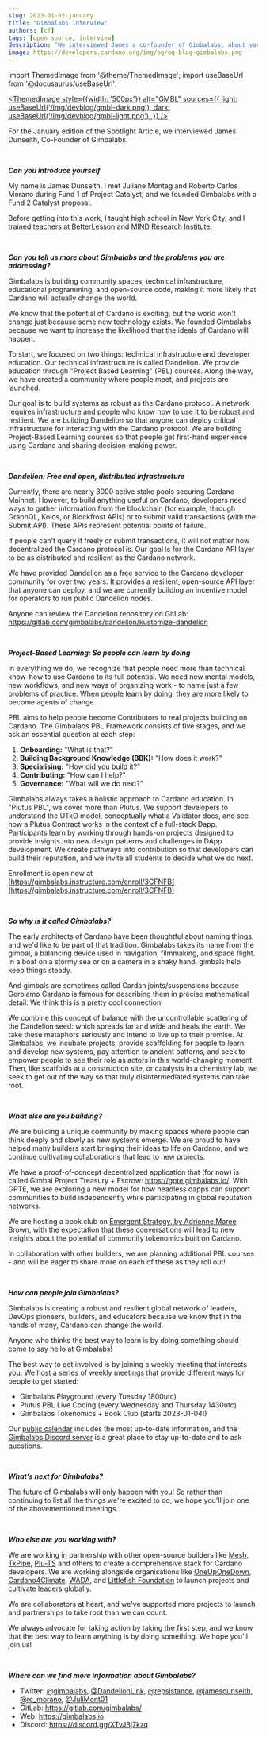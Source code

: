 ```yaml
---
slug: 2023-01-02-january
title: "Gimbalabs Interview"
authors: [cf]
tags: [open source, interview]
description: "We interviewed James a co-founder of Gimbalabs, about various projects they are building, such as Dandelion, and how they contribute to the Cardano ecosystem."
image: https://developers.cardano.org/img/og/og-blog-gimbalabs.png
---
```


import ThemedImage from '@theme/ThemedImage';
import useBaseUrl from '@docusaurus/useBaseUrl';

 [<ThemedImage
style={{width: '500px'}}
alt="GMBL"
sources={{
    light: useBaseUrl('/img/devblog/gmbl-dark.png'),
    dark: useBaseUrl('/img/devblog/gmbl-light.png'),
  }}
/>](https://gimbalabs.com/)

For the January edition of the Spotlight Article, we interviewed James Dunseith, Co-Founder of Gimbalabs.


<br />

**_Can you introduce yourself_**

My name is James Dunseith. I met Juliane Montag and Roberto Carlos Morano during Fund 1 of Project Catalyst, and we founded Gimbalabs with a Fund 2 Catalyst proposal.

Before getting into this work, I taught high school in New York City, and I trained teachers at [BetterLesson](https://betterlesson.com/) and [MIND Research Institute](https://www.mindresearch.org/).


<br />

**_Can you tell us more about Gimbalabs and the problems you are addressing?_**

Gimbalabs is building community spaces, technical infrastructure, educational programming, and open-source code, making it more likely that Cardano will actually change the world.

We know that the potential of Cardano is exciting, but the world won't change just because some new technology exists. We founded Gimbalabs because we want to increase the likelihood that the ideals of Cardano will happen.

To start, we focused on two things: technical infrastructure and developer education. Our technical infrastructure is called Dandelion. We provide education through "Project Based Learning" (PBL) courses. Along the way, we have created a community where people meet, and projects are launched.

Our goal is to build systems as robust as the Cardano protocol. A network requires infrastructure and people who know how to use it to be robust and resilient. We are building Dandelion so that anyone can deploy critical infrastructure for interacting with the Cardano protocol. We are building Project-Based Learning courses so that people get first-hand experience using Cardano and sharing decision-making power.


<!-- truncate -->
<br />

**_Dandelion: Free and open, distributed infrastructure_**

Currently, there are nearly 3000 active stake pools securing Cardano Mainnet. However, to build anything useful on Cardano, developers need ways to gather information from the blockchain (for example, through GraphQL, Koios, or Blockfrost APIs) or to submit valid transactions (with the Submit API). These APIs represent potential points of failure. 

If people can't query it freely or submit transactions, it will not matter how decentralized the Cardano protocol is. Our goal is for the Cardano API layer to be as distributed and resilient as the Cardano network.

We have provided Dandelion as a free service to the Cardano developer community for over two years. It provides a resilient, open-source API layer that anyone can deploy, and we are currently building an incentive model for operators to run public Dandelion nodes.

Anyone can review the Dandelion repository on GitLab: https://gitlab.com/gimbalabs/dandelion/kustomize-dandelion


<br />

**_Project-Based Learning: So people can learn by doing_**

In everything we do, we recognize that people need more than technical know-how to use Cardano to its full potential. We need new mental models, new workflows, and new ways of organizing work - to name just a few problems of practice. When people learn by doing, they are more likely to become agents of change.

PBL aims to help people become Contributors to real projects building on Cardano. The Gimbalabs PBL Framework consists of five stages, and we ask an essential question at each step:

1. **Onboarding:** "What is that?"
2. **Building Background Knowledge (BBK):** "How does it work?"
3. **Specialising:** "How did you build it?"
4. **Contributing:** "How can I help?"
5. **Governance:** "What will we do next?"

Gimbalabs always takes a holistic approach to Cardano education. In "Plutus PBL", we cover more than Plutus. We support developers to understand the UTxO model, conceptually what a Validator does, and see how a Plutus Contract works in the context of a full-stack Dapp. Participants learn by working through hands-on projects designed to provide insights into new design patterns and challenges in DApp development. We create pathways into contribution so that developers can build their reputation, and we invite all students to decide what we do next.

Enrollment is open now at [https://gimbalabs.instructure.com/enroll/3CFNFB](https://gimbalabs.instructure.com/enroll/3CFNFB) 


<br />

**_So why is it called Gimbalabs?_**

The early architects of Cardano have been thoughtful about naming things, and we'd like to be part of that tradition. Gimbalabs takes its name from the gimbal, a balancing device used in navigation, filmmaking, and space flight. In a boat on a stormy sea or on a camera in a shaky hand, gimbals help keep things steady. 

And gimbals are sometimes called Cardan joints/suspensions because Gerolamo Cardano is famous for describing them in precise mathematical detail. We think this is a pretty cool connection!

We combine this concept of balance with the uncontrollable scattering of the Dandelion seed: which spreads far and wide and heals the earth. We take these metaphors seriously and intend to live up to their promise. At Gimbalabs, we incubate projects, provide scaffolding for people to learn and develop new systems, pay attention to ancient patterns, and seek to empower people to see their role as actors in this world-changing moment. Then, like scaffolds at a construction site, or catalysts in a chemistry lab, we seek to get out of the way so that truly disintermediated systems can take root.


<br />

**_What else are you building?_**

We are building a unique community by making spaces where people can think deeply and slowly as new systems emerge. We are proud to have helped many builders start bringing their ideas to life on Cardano, and we continue cultivating collaborations that lead to new projects.

We have a proof-of-concept decentralized application that (for now) is called Gimbal Project Treasury + Escrow: https://gpte.gimbalabs.io/. With GPTE, we are exploring a new model for how headless dapps can support communities to build independently while participating in global reputation networks.

We are hosting a book club on [Emergent Strategy, by Adrienne Maree Brown](https://www.akpress.org/emergentstrategy.html), with the expectation that these conversations will lead to new insights about the potential of community tokenomics built on Cardano.

In collaboration with other builders, we are planning additional PBL courses - and will be eager to share more on each of these as they roll out!


<br />

**_How can people join Gimbalabs?_**

Gimbalabs is creating a robust and resilient global network of leaders, DevOps pioneers, builders, and educators because we know that in the hands of many, Cardano can change the world.

Anyone who thinks the best way to learn is by doing something should come to say hello at Gimbalabs!

The best way to get involved is by joining a weekly meeting that interests you. We host a series of weekly meetings that provide different ways for people to get started:
- Gimbalabs Playground (every Tuesday 1800utc)
- Plutus PBL Live Coding (every Wednesday and Thursday 1430utc)
- Gimbalabs Tokenomics + Book Club (starts 2023-01-04!)

Our [public calendar](https://gimbalabs.com/calendar) includes the most up-to-date information, and the [Gimbalabs Discord server](https://discord.gg/XTvJBj7kzq) is a great place to stay up-to-date and to ask questions.


<br />

**_What's next for Gimbalabs?_**

The future of Gimbalabs will only happen with you! So rather than continuing to list all the things we're excited to do, we hope you'll join one of the abovementioned meetings.


<br />

**_Who else are you working with?_**

We are working in partnership with other open-source builders like [Mesh](https://meshjs.dev/), [TxPipe](https://txpipe.io/), [Plu-TS](https://github.com/HarmonicLabs/plu-ts) and others to create a comprehensive stack for Cardano developers. We are working alongside organisations like [OneUpOneDown](https://oneuponedown.org/), [Cardano4Climate](https://cardano4climate.com/), [WADA](https://wada.org), and [Littlefish Foundation](https://littlefish.foundation/) to launch projects and cultivate leaders globally.

We are collaborators at heart, and we've supported more projects to launch and partnerships to take root than we can count. 

We always advocate for taking action by taking the first step, and we know that the best way to learn anything is by doing something. We hope you'll join us!


<br />

**_Where can we find more information about Gimbalabs?_**

- Twitter: [@gimbalabs](https://twitter.com/gimbalabs), [@DandelionLink](https://twitter.com/DandelionLink),  [@repsistance](https://twitter.com/repsistance), [@jamesdunseith](https://twitter.com/jamesdunseith), [@rc_morano](https://twitter.com/rc_morano), [@JuliMont01](https://twitter.com/JuliMont01)
- GitLab: https://gitlab.com/gimbalabs/
- Web: https://gimbalabs.io 
- Discord: https://discord.gg/XTvJBj7kzq 

